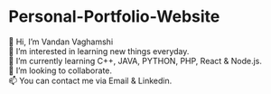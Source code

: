 # Personal-Portfolio-Website
👋 Hi, I’m Vandan Vaghamshi <br>
👀 I’m interested in learning new things everyday. <br>
🌱 I’m currently learning C++, JAVA, PYTHON, PHP, React & Node.js. <br>
💞️ I’m looking to collaborate. <br>
📫 You can contact me via Email & Linkedin. <br>
